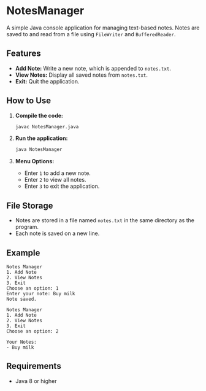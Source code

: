 # NotesManager

A simple Java console application for managing text-based notes. Notes are saved to and read from a file using `FileWriter` and `BufferedReader`.

## Features

- **Add Note:** Write a new note, which is appended to `notes.txt`.
- **View Notes:** Display all saved notes from `notes.txt`.
- **Exit:** Quit the application.

## How to Use

1. **Compile the code:**
    ```sh
    javac NotesManager.java
    ```

2. **Run the application:**
    ```sh
    java NotesManager
    ```

3. **Menu Options:**
    - Enter `1` to add a new note.
    - Enter `2` to view all notes.
    - Enter `3` to exit the application.

## File Storage

- Notes are stored in a file named `notes.txt` in the same directory as the program.
- Each note is saved on a new line.

## Example

```
Notes Manager
1. Add Note
2. View Notes
3. Exit
Choose an option: 1
Enter your note: Buy milk
Note saved.

Notes Manager
1. Add Note
2. View Notes
3. Exit
Choose an option: 2

Your Notes:
- Buy milk
```

## Requirements

- Java 8 or higher




